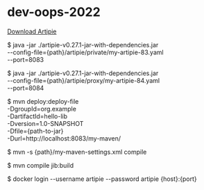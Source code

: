 # dev-oops-2022

[Download Artipie](https://github.com/artipie/artipie/releases)

$ java -jar ./artipie-v0.27.1-jar-with-dependencies.jar \
	--config-file={path}/artipie/private/my-artipie-83.yaml \
	--port=8083


$ java -jar ./artipie-v0.27.1-jar-with-dependencies.jar \
	--config-file={path}/artipie/proxy/my-artipie-84.yaml \
	--port=8084

$ mvn deploy:deploy-file \
	-DgroupId=org.example \
	-DartifactId=hello-lib \
	-Dversion=1.0-SNAPSHOT \
	-Dfile={path-to-jar} \
	-Durl=http://localhost:8083/my-maven/

$ mvn -s {path}/my-maven-settings.xml compile

$ mvn compile jib:build

$ docker login --username artipie --password artipie {host}:{port}
